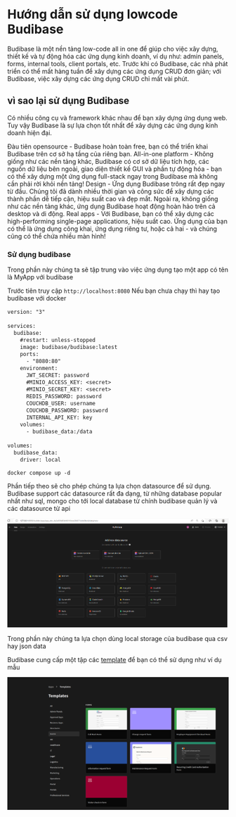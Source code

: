 # Hướng dẫn sử dụng lowcode Budibase

Budibase là một nền tảng low-code all in one để giúp cho việc xây dựng, thiết kế và tự động hóa các ứng dụng kinh doanh, ví dụ như: admin panels, forms, internal tools, client portals, etc. Trước khi có Budibase, các nhà phát triển có thể mất hàng tuần để xây dựng các ứng dụng CRUD đơn giản; với Budibase, việc xây dựng các ứng dụng CRUD chỉ mất vài phút.

## vì sao lại sử dụng Budibase

Có nhiều công cụ và framework khác nhau để bạn xây dựng ứng dụng web. Tuy vậy Budibase là sự lựa chọn tốt nhất để xây dựng các ứng dụng kinh doanh hiện đại.

Đàu tiên opensource - Budibase hoàn toàn free, bạn có thể triển khai Budibase trên cơ sở hạ tầng của riêng bạn.
All-in-one platform - Không giống như các nền tảng khác, Budibase có cơ sở dữ liệu tích hợp, các nguồn dữ liệu bên ngoài, giao diện thiết kế GUI và phần tự động hóa - bạn có thể xây dựng một ứng dụng full-stack ngay trong Budibase mà không cần phải rời khỏi nền tảng!
Design - Ứng dụng Budibase trông rất đẹp ngay từ đầu. Chúng tôi đã dành nhiều thời gian và công sức để xây dựng các thành phần dễ tiếp cận, hiệu suất cao và đẹp mắt. Ngoài ra, không giống như các nền tảng khác, ứng dụng Budibase hoạt động hoàn hảo trên cả desktop và di động.
Real apps - Với Budibase, bạn có thể xây dựng các high-performing single-page applications, hiệu suất cao. Ứng dụng của bạn có thể là ứng dụng công khai, ứng dụng riêng tư, hoặc cả hai - và chúng cũng có thể chứa nhiều màn hình!



### Sử dụng budibase

Trong phần này chúng ta sẽ tập trung vào việc ứng dụng tạo một app có tên là MyApp với budibase

Trước tiên truy cập `http://localhost:8080`
Nếu bạn chưa chạy thì hay tạo budibase với docker

```
version: "3"

services:
  budibase:
    #restart: unless-stopped
    image: budibase/budibase:latest
    ports:
      - "8080:80"
    environment:
      JWT_SECRET: password
      #MINIO_ACCESS_KEY: <secret>
      #MINIO_SECRET_KEY: <secret>
      REDIS_PASSWORD: password
      COUCHDB_USER: username
      COUCHDB_PASSWORD: password
      INTERNAL_API_KEY: key
    volumes:
      - budibase_data:/data

volumes:
  budibase_data:
    driver: local
```

```
docker compose up -d
```

Phần tiếp theo sẽ cho phép chúng ta lựa chọn datasource để sử dụng. Budibase support các datasource rất đa dạng, từ những database popular nhất như sql, mongo cho tới local database từ chính budibase quản lý và các datasource từ api

![Budibase](images/budibase1.png)

Trong phần này chúng ta lựa chọn dùng local storage của budibase qua csv hay json data




Budibase cung cấp một tập các [template](https://github.com/Budibase/templates) để bạn có thể sử dụng như ví dụ mẫu

![Budibase](images/budibase3.png)